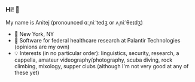 ### Hi! 👋

<!--
**anitejb/anitejb** is a ✨ _special_ ✨ repository because its `README.md` (this file) appears on your GitHub profile.

Here are some ideas to get you started:

- 🔭 I’m currently working on ...
- 🌱 I’m currently learning ...
- 👯 I’m looking to collaborate on ...
- 🤔 I’m looking for help with ...
- 💬 Ask me about ...
- 📫 How to reach me: ...
- 😄 Pronouns: ...
- ⚡ Fun fact: ...
-->

My name is Anitej (pronounced ɑːˌniːˈtedʒ or ʌˌniːˈθeɪdʒ)

- 📍 New York, NY
- 🔬 Software for federal healthcare research at Palantir Technologies (opinions are my own)
- 💡 Interests (in no particular order): linguistics, security, research, a cappella, amateur videography/photography, scuba diving, rock climbing, mixology, supper clubs (although I'm not very good at any of these yet)
